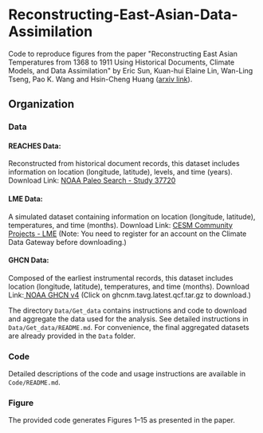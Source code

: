 # Reconstructing-East-Asian-Data-Assimilation 

Code to reproduce figures from the paper "Reconstructing East Asian Temperatures from 1368 to 1911 Using Historical Documents, Climate Models, and Data Assimilation" by Eric Sun, Kuan-hui Elaine Lin, Wan-Ling Tseng, Pao K. Wang and Hsin-Cheng Huang ([arxiv link](http://arxiv.org/abs/2410.21790)). 

## Organization

### Data

#### REACHES Data:

Reconstructed from historical document records, this dataset includes information on location (longitude, latitude), levels, and time (years).
Download Link: [NOAA Paleo Search - Study 37720](https://www.ncei.noaa.gov/access/paleo-search/study/37720.)

#### LME Data:

A simulated dataset containing information on location (longitude, latitude), temperatures, and time (months).
Download Link: [CESM Community Projects - LME](https://www.cesm.ucar.edu/community-projects/lme)
(Note: You need to register for an account on the Climate Data Gateway before downloading.)

#### GHCN Data: 

Composed of the earliest instrumental records, this dataset includes location (longitude, latitude), temperatures, and time (months).
Download Link:[ NOAA GHCN v4](https://www.ncei.noaa.gov/pub/data/ghcn/v4/)
(Click on ghcnm.tavg.latest.qcf.tar.gz to download.)

The directory `Data/Get_data` contains instructions and code to download and aggregate the data used for the analysis. See detailed instructions in `Data/Get_data/README.md`. For convenience, the final aggregated datasets are already provided in the `Data` folder.


### Code 

Detailed descriptions of the code and usage instructions are available in `Code/README.md`.


### Figure  

The provided code generates Figures 1–15 as presented in the paper.


